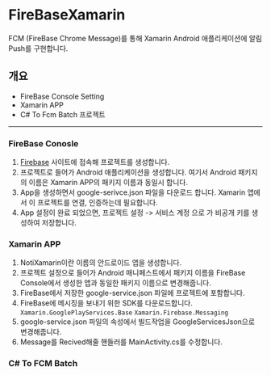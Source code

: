 # FireBaseXamarin   
  FCM (FireBase Chrome Message)를 통해 Xamarin Android 애플리케이션에 알림 Push를 구현합니다.   

## 개요   
  - FireBase Console Setting
  - Xamarin APP
  - C# To Fcm Batch 프로젝트    
---

  ### FireBase Conosle
  1. [Firebase](https://console.firebase.google.com/) 사이트에 접속해 프로젝트를 생성합니다.
  2. 프로젝트로 들어가 Android 애플리케이션을 생성합니다. 여기서 Android 패키지의 이름은 Xamarin APP의 패키지 이름과 동일시 합니다.
  3. App을 생성하면서 google-serivce.json 파일을 다운로드 합니다. Xamarin 앱에서 이 프로젝트를 연결, 인증하는데 필요합니다.
  4. App 설정이 완료 되었으면, 프로젝트 설정 -> 서비스 계정 으로 가 비공개 키를 생성하여 저장합니다.

  ### Xamarin APP
  1. NotiXamarin이란 이름의 안드로이드 앱을 생성합니다.
  2. 프로젝트 설정으로 들어가 Android 매니페스트에서 패키지 이름을 FireBase Console에서 생성한 앱과 동일한 패키지 이름으로 변경해줍니다.
  3. FireBase에서 저장한 google-service.json 파일에 프로젝트에 포함합니다. 
  4. FireBase에 메시징을 보내기 위한 SDK를 다운로드합니다.    
    `Xamarin.GooglePlayServices.Base`   `Xamarin.Firebase.Messaging`
  5. google-service.json 파일의 속성에서 빌드작업을 GoogleServicesJson으로 변경해줍니다. 
  6. Message를 Recived해줄 핸들러를 MainActivity.cs를 수정합니다.
  
  ### C# To FCM Batch
 
 

